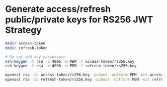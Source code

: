 # Generate access/refresh public/private keys for RS256 JWT Strategy 

```bash
mkdir access-token
mkdir refresh-token

# Do not add any passphrase
ssh-keygen -t rsa -b 4096 -m PEM -f access-token/rs256.key
ssh-keygen -t rsa -b 4096 -m PEM -f refresh-token/rs256.key

openssl rsa -in access-token/rs256.key -pubout -outform PEM -out access-token/rs256.key.pub
openssl rsa -in refresh-token/rs256.key -pubout -outform PEM -out refresh-token/rs256.key.pub
```
